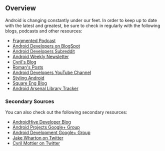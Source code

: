 ## Overview

Android is changing constantly under our feet. In order to keep up to date with the latest and greatest, be sure to check in regularly with the following blogs, podcasts and other resources:

* [Fragmented Podcast](http://fragmentedpodcast.com/)
* [Android Developers on BlogSpot](http://android-developers.blogspot.com)
* [Android Developers Subreddit](https://www.reddit.com/r/androiddev)
* [Android Weekly Newsletter](http://androidweekly.net)
* [Cyril's Blog](http://cyrilmottier.com/)
* [Roman's Posts](https://plus.google.com/+RomanNurik/posts)
* [Android Developers YouTube Channel](https://www.youtube.com/user/androiddevelopers)
* [Styling Android](http://blog.stylingandroid.com/)
* [Square Eng Blog](https://corner.squareup.com/)
* [Android Arsenal Library Tracker](https://android-arsenal.com/?sort=updated)

### Secondary Sources

You can also check out the following secondary resources:

* [AndroidHive Developer Blog](http://www.androidhive.info/)
* [Android Projects Google+ Group](https://plus.google.com/communities/100609058582053363304)
* [Android Development Google+ Group](https://plus.google.com/communities/105153134372062985968)
* [Jake Wharton on Twitter](https://twitter.com/jakewharton)
* [Cyril Mottier on Twitter](https://twitter.com/cyrilmottier)
